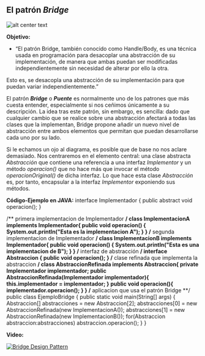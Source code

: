 ## El patrón *Bridge*

![alt center text](https://danielggarcia.files.wordpress.com/2014/03/031614_2328_patronesest1.png?w=620 "Logo Title Text 1")

**Objetivo:**

* “El patrón Bridge, también conocido como Handle/Body, es una técnica usada en programación para desacoplar una abstracción de su implementación, de manera que ambas puedan ser modificadas independientemente sin necesidad de alterar por ello la otra.

Esto es, se desacopla una abstracción de su implementación para que puedan variar independientemente.”

El patrón **_Bridge_** o **_Puente_** es normalmente uno de los patrones que más cuesta entender, especialmente si nos ceñimos únicamente a su descripción. La idea tras este patrón, sin embargo, es sencilla: dado que cualquier cambio que se realice sobre una abstracción afectará a todas las clases que la implementan, Bridge propone añadir un nuevo nivel de abstracción entre ambos elementos que permitan que puedan desarrollarse cada uno por su lado.
  
Si le echamos un ojo al diagrama, es posible que de base no nos aclare demasiado. Nos centraremos en el elemento central: una clase abstracta *Abstracción* que contiene una referencia a una interfaz *Implementor* y un método *operacion()* que no hace más que invocar el método *operacionOriginal()* de dicha interfaz. Lo que hace esta clase *Abstracción* es, por tanto, encapsular a la interfaz *Implementor* exponiendo sus métodos.


**Código-Ejemplo en JAVA:** 
interface Implementador {
    public abstract void operacion();
}
 
/** primera implementacion de Implementador **/
class ImplementacionA implements Implementador{
    public void operacion() {
        System.out.println("Esta es la implementacion A");
    }
}
/** segunda implementacion de Implementador **/
class ImplementacionB implements Implementador{
    public void operacion() {
        System.out.println("Esta es una implementacion de B");
    }
}
/** interfaz de abstracción **/
interface Abstraccion {
    public void operacion();
}
/** clase refinada que implementa la abstraccion **/
class AbstraccionRefinada implements Abstraccion{
    private Implementador implementador;
    public AbstraccionRefinada(Implementador implementador){
        this.implementador = implementador;
    }
    public void operacion(){
        implementador.operacion();
    }
}
/** aplicacion que usa el patrón Bridge **/
public class EjemploBridge {
    public static void main(String[] args) {
        Abstraccion[] abstracciones = new Abstraccion[2];
        abstracciones[0] = new AbstraccionRefinada(new ImplementacionA());
        abstracciones[1] = new AbstraccionRefinada(new ImplementacionB());
        for(Abstraccion abstraccion:abstracciones)
            abstraccion.operacion();
    }
}



**Video:** 

[![Bridge Design Pattern](http://img.youtube.com/vi/9jIgSsIfh_8/0.jpg)](https://www.youtube.com/watch?v=9jIgSsIfh_8)
